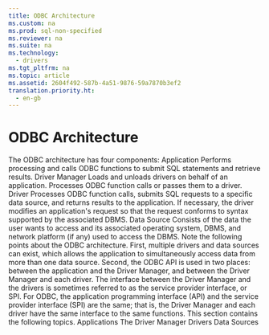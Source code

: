 ```yaml
---
title: ODBC Architecture
ms.custom: na
ms.prod: sql-non-specified
ms.reviewer: na
ms.suite: na
ms.technology: 
  - drivers
ms.tgt_pltfrm: na
ms.topic: article
ms.assetid: 2604f492-587b-4a51-9876-59a7870b3ef2
translation.priority.ht: 
  - en-gb
---
```

# ODBC Architecture
<?xml version="1.0" encoding="utf-8"?>
<developerConceptualDocument xmlns="http://ddue.schemas.microsoft.com/authoring/2003/5" xmlns:xlink="http://www.w3.org/1999/xlink" xmlns:xsi="http://www.w3.org/2001/XMLSchema-instance" xsi:schemaLocation="http://ddue.schemas.microsoft.com/authoring/2003/5 http://dduestorage.blob.core.windows.net/ddueschema/developer.xsd">
  <introduction>
    <para>The ODBC architecture has four components:  </para>
    <list class="bullet">
      <listItem>
        <para>
          <legacyBold>Application</legacyBold> Performs processing and calls ODBC functions to submit SQL statements and retrieve results.</para>
      </listItem>
      <listItem>
        <para>
          <legacyBold>Driver Manager</legacyBold> Loads and unloads drivers on behalf of an application. Processes ODBC function calls or passes them to a driver.</para>
      </listItem>
      <listItem>
        <para>
          <legacyBold>Driver</legacyBold> Processes ODBC function calls, submits SQL requests to a specific data source, and returns results to the application. If necessary, the driver modifies an application's request so that the request conforms to syntax supported by the associated DBMS.</para>
      </listItem>
      <listItem>
        <para>
          <legacyBold>Data Source</legacyBold> Consists of the data the user wants to access and its associated operating system, DBMS, and network platform (if any) used to access the DBMS.</para>
      </listItem>
    </list>
    <para>Note the following points about the ODBC architecture. First, multiple drivers and data sources can exist, which allows the application to simultaneously access data from more than one data source. Second, the ODBC API is used in two places: between the application and the Driver Manager, and between the Driver Manager and each driver. The interface between the Driver Manager and the drivers is sometimes referred to as the <legacyItalic>service provider interface,</legacyItalic> or <legacyItalic>SPI</legacyItalic>. For ODBC, the application programming interface (API) and the service provider interface (SPI) are the same; that is, the Driver Manager and each driver have the same interface to the same functions.</para>
    <para>This section contains the following topics.  </para>
    <list class="bullet">
      <listItem>
        <para>
          <legacyLink xlink:href="39d6461f-0d24-4b7d-a723-843ade15ad73">Applications</legacyLink>           </para>
      </listItem>
      <listItem>
        <para>
          <legacyLink xlink:href="559e4de1-16c9-4998-94f5-6431122040cd">The Driver Manager</legacyLink>           </para>
      </listItem>
      <listItem>
        <para>
          <legacyLink xlink:href="d6795d92-877e-44e1-b7d5-2ff2fd3989bd">Drivers</legacyLink>           </para>
      </listItem>
      <listItem>
        <para>
          <legacyLink xlink:href="4ae44fa2-0b9b-4e19-ab45-c1dc93b68406">Data Sources</legacyLink>           </para>
      </listItem>
    </list>
  </introduction>
  <relatedTopics />
</developerConceptualDocument>